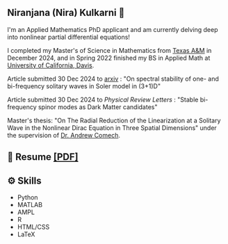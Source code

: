 ## Niranjana (Nira) Kulkarni 🌱

I'm an Applied Mathematics PhD applicant and am currently delving deep into nonlinear partial differential equations! 

I completed my Master's of Science in Mathematics from [Texas A&M](https://www.math.tamu.edu/) in December 2024, and in Spring 2022 finished my BS in Applied Math at [University of California, Davis](https://www.math.ucdavis.edu/).

Article submitted 30 Dec 2024 to [arxiv](https://arxiv.org/abs/2412.21170) : "On spectral stability of one- and bi-frequency solitary waves in Soler model in (3+1)D"

Article submitted 30 Dec 2024 to *Physical Review Letters* : "Stable bi-frequency spinor modes as Dark Matter candidates"

Master's thesis: "On The Radial Reduction of the Linearization at a Solitary Wave in the Nonlinear Dirac Equation in Three Spatial Dimensions" under the supervision of [Dr. Andrew Comech](https://people.tamu.edu/~comech//homepage.html).
## 📑 Resume [[PDF]](https://github.com/Nira-python/Nira-python/blob/main/NiranjanaKulkarniResumeDecember2024.pdf)

## ⚙️ Skills
- Python
- MATLAB
- AMPL
- R
- HTML/CSS
- LaTeX



